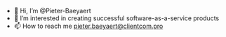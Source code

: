 - 👋 Hi, I’m @Pieter-Baeyaert
- 👀 I’m interested in creating successful software-as-a-service products
- 📫 How to reach me pieter.baeyaert@clientcom.pro

<!---
Pieter-Baeyaert/Pieter-Baeyaert is a ✨ special ✨ repository because its `README.md` (this file) appears on your GitHub profile.
You can click the Preview link to take a look at your changes.
--->
